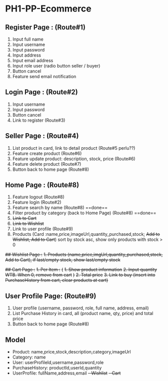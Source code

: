# PH1-PP-Ecommerce

## Register Page : (Route#1)
1. Input full name
2. Input username
3. Input password
4. Input address
5. Input email address
6. Input role user (radio button seller / buyer)
7. Button cancel
8. Feature send email notification

## Login Page : (Route#2)
1. Input username
2. Input password
3. Button cancel
4. Link to register (Route#3)

## Seller Page : (Route#4)
1. List product in card, link to detail product (Route#5 perlu??)
2. Feature create product (Route#6)
3. Feature update product: description, stock, price (Route#6)
4. Feature delete product (Route#7)
5. Button back to home page (Route#8)

## Home Page : (Route#8)
1. Feature logout (Route#8)
2. Feature login (Route#2)
3. Feature search by name (Route#8) ==done==
4. Filter product by category (back to Home Page) (Route#8) ==done==
5. ~~Link to Cart~~
6. ~~Link to Wishlist~~
7. Link to user profile (Route#9)
8. Products (Card :name,price,imageUrl,quantity_purchased,stock; ~~Add to Wishlist, Add to Cart~~) sort by stock asc, show only products with stock > 0

~~## Wishlist Page :~~
~~1. Products (name,price,imgUrl,quantity_purchased,stock, Add to Cart), if last/empty stock, show last/empty stock~~

~~## Cart Page :~~
~~1. Per Item :~~
~~(~~
        ~~1. Show product information~~
        ~~2. Input quantity WTB. When 0, remove from cart~~
~~)~~
~~2. Total price~~
~~3. Link to buy (insert into PurchaseHistory from cart, clear products at cart)~~

## User Profile Page: (Route#9)
1. User profile (username, password, role, full name, address, email)
2. List Purchase History in card, all (product name, qty, price) and total price
3. Button back to home page (Route#8)



## Model
- Product: name,price,stock,description,category,imageUrl
- Category: name
- User: userProfileId,username,password,role
- PurchaseHistory: productId,userId,quantity
- UserProfile: fullName,address,email
~~- Wishlist~~
~~- Cart~~
